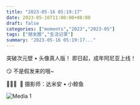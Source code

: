 ```yaml
---
title: "2023-05-16 05:19:17"
date: 2023-05-16T11:00:00+08:00
draft: false
categories: ["moments","2023","2023-05"]
tags: ["朋友圈","生活记录"]
summary: "2023-05-16 05:19:17..."
---
```


突破次元壁 • 头像真人版！
即日起，成年阿尼亚上线！

😏 ​不是假发来的哦~

​🩷🩷🩷
​
​📸 摄影师：达米安 • 小鲸鱼

![Media 1](/Moments/photos/2023-05-16/202305160519170.jpg)

